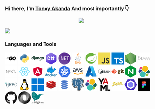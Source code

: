 ### Hi there, I'm [Tonoy Akanda](https://www.linkedin.com/in/tonoy-akanda/) And most importantly 👇

<p align="center"><img src="https://i.giphy.com/RThN0hOS2GO4M.gif" /></p>

<img src="https://visitor-badge.laobi.icu/badge?page_id=tonoy30" style="max-width:100%;">

### Languages and Tools

<p align="left">
  <img src="https://github.com/github/explore/blob/main/topics/go/go.png" alt="go" width="40" height="40"/>
  
  <img src="https://github.com/github/explore/blob/main/topics/python/python.png" alt="python" width="40" height="40"/>
  <img src="https://github.com/github/explore/blob/main/topics/django/django.png" alt="django" width="40" height="40"/>
  
  <img src="https://github.com/github/explore/blob/main/topics/csharp/csharp.png" alt="csharp" width="40" height="40"/>
  
  <img src="https://github.com/github/explore/blob/main/topics/dotnet/dotnet.png" alt="dotnet" width="40" height="40"/>
  
  <img src="https://github.com/github/explore/blob/main/topics/java/java.png" alt="java" width="40" height="40"/>
  <img src="https://github.com/github/explore/blob/main/topics/spring-boot/spring-boot.png" alt="spring-boot" width="40" height="40"/>
  
  <img src="https://github.com/github/explore/blob/main/topics/javascript/javascript.png" alt="javascript" width="40" height="40"/>
  <img src="https://github.com/github/explore/blob/main/topics/typescript/typescript.png" alt="typescript" width="40" height="40"/>
  <img src="https://github.com/github/explore/blob/main/topics/nodejs/nodejs.png" alt="nodejs" width="40" height="40"/>
  <img src="https://github.com/github/explore/blob/main/topics/express/express.png" alt="express" width="40" height="40"/>
  <img src="https://github.com/github/explore/blob/main/topics/nextjs/nextjs.png" alt="nextjs" width="40" height="40"/>
  <img src="https://github.com/github/explore/blob/main/topics/react/react.png" alt="react" width="40" height="40"/>
  <img src="https://github.com/github/explore/blob/main/topics/angular/angular.png" alt="angular" width="40" height="40"/>
  
  <img src="https://github.com/github/explore/raw/main/topics/docker/docker.png" alt="docker" width="40" height="40"/>
  <img src="https://github.com/github/explore/blob/main/topics/kubernetes/kubernetes.png" alt="kubernetes" width="40" height="40"/>
  <img src="https://github.com/github/explore/raw/main/topics/aws/aws.png" alt="aws" width="40" height="40"/>
  <img src="https://github.com/github/explore/blob/main/topics/azure/azure.png" alt="azure" width="40" height="40"/>
  <img src="https://github.com/github/explore/blob/main/topics/bash/bash.png" alt="bash" width="40" height="40"/>
  <img src="https://github.com/github/explore/blob/main/topics/git/git.png" alt="git" width="40" height="40"/>
  <img src="https://github.com/github/explore/blob/main/topics/nginx/nginx.png" alt="nginx" width="40" height="40"/>
  <img src="https://github.com/github/explore/blob/main/topics/elasticsearch/elasticsearch.png" alt="elasticsearch" width="40" height="40"/>
  <img src="https://github.com/github/explore/blob/main/topics/grpc/grpc.png" alt="gPRC" width="40" height="40"/>
   
  <img src="https://github.com/github/explore/blob/main/topics/linux/linux.png" alt="linux" width="40" height="40"/>
  <img src="https://github.com/github/explore/blob/main/topics/windows/windows.png" alt="linux" width="40" height="40"/>
  
  <img src="https://github.com/github/explore/blob/main/topics/redis/redis.png" alt="redis" width="40" height="40"/>
  <img src="https://github.com/github/explore/blob/main/topics/sql/sql.png" alt="sql" width="40" height="40"/>
  <img src="https://github.com/github/explore/blob/main/topics/postgresql/postgresql.png" alt="postgresql" width="40" height="40"/>
  <img src="https://github.com/github/explore/blob/main/topics/elasticsearch/elasticsearch.png" alt="elasticsearch" width="40" height="40"/>
  
  <img src="https://github.com/github/explore/blob/main/topics/yaml/yaml.png" alt="yaml" width="40" height="40"/>
  <img src="https://github.com/github/explore/blob/main/topics/babel/babel.png" alt="babel" width="40" height="40"/>
  <img src="https://github.com/github/explore/blob/main/topics/eslint/eslint.png" alt="eslint" width="40" height="40"/>
  
  <img src="https://github.com/github/explore/blob/main/topics/figma/figma.png" alt="figma" width="40" height="40"/>
  <img src="https://github.com/github/explore/blob/main/topics/github/github.png" alt="github" width="40" height="40"/>
  <img src="https://github.com/github/explore/blob/main/topics/json/json.png" alt="json" width="40" height="40"/>
  <img src="https://github.com/github/explore/blob/main/topics/latex/latex.png" alt="latex" width="40" height="40"/>
</p>
